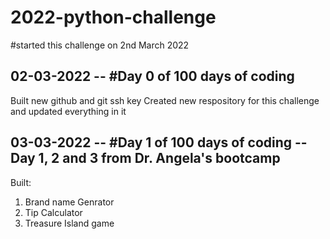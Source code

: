 # 2022-python-challenge
#started this challenge on 2nd March 2022


## 02-03-2022 -- #Day 0 of 100 days of coding 
Built new github and git ssh key
Created new respository for this challenge and updated everything in it

## 03-03-2022 -- #Day 1 of 100 days of coding -- Day 1, 2 and 3 from Dr. Angela's bootcamp
Built:
1. Brand name Genrator
2. Tip Calculator
3. Treasure Island game


